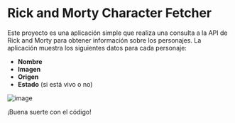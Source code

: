 # Rick and Morty Character Fetcher

Este proyecto es una aplicación simple que realiza una consulta a la API de Rick and Morty para obtener información sobre los personajes. La aplicación muestra los siguientes datos para cada personaje:

- **Nombre**  
- **Imagen**  
- **Origen**  
- **Estado** (si está vivo o no)  

![image](https://github.com/user-attachments/assets/e1fbdac5-ae18-4108-b55f-fd0912ae93e8)

¡Buena suerte con el código!
